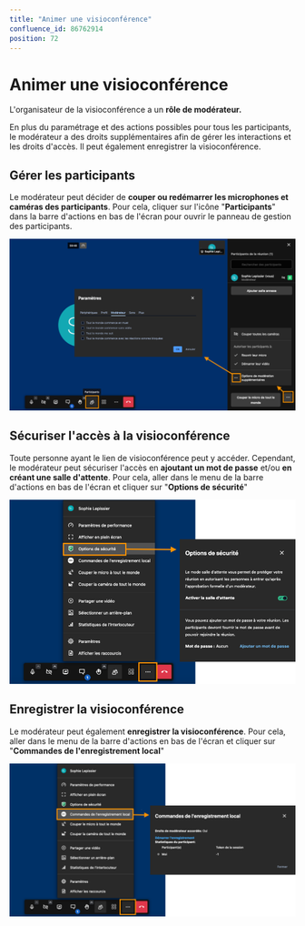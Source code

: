 ```yaml
---
title: "Animer une visioconférence"
confluence_id: 86762914
position: 72
---
```

# Animer une visioconférence


L'organisateur de la visioconférence a un **rôle de modérateur.**

En plus du paramétrage et des actions possibles pour tous les participants, le modérateur a des droits supplémentaires afin de gérer les interactions et les droits d'accès. Il peut également enregistrer la visioconférence.


## Gérer les participants

Le modérateur peut décider de **couper ou redémarrer les microphones et caméras des participants**.
Pour cela, cliquer sur l'icône "**Participants**" dans la barre d'actions en bas de l'écran pour ouvrir le panneau de gestion des participants.


![](../../attachments/86762914/86764883.png)


## Sécuriser l'accès à la visioconférence

Toute personne ayant le lien de visioconférence peut y accéder. Cependant, le modérateur peut sécuriser l'accès en **ajoutant un mot de passe** et/ou **en créant une salle d'attente**.
Pour cela, aller dans le menu de la barre d'actions en bas de l'écran et cliquer sur "**Options de sécurité**"


![](../../attachments/86762914/86764882.png)


## Enregistrer la visioconférence

Le modérateur peut également **enregistrer la visioconférence**.
Pour cela, aller dans le menu de la barre d'actions en bas de l'écran et cliquer sur "**Commandes de l'enregistrement local**"

![](../../attachments/86762914/86764881.png)


